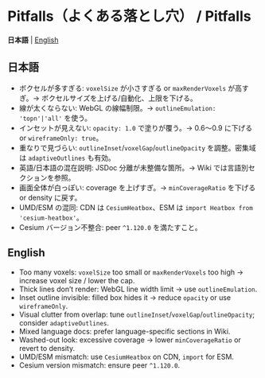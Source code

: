 # Pitfalls（よくある落とし穴） / Pitfalls

**日本語** | [English](#english)

## 日本語
- ボクセルが多すぎる: `voxelSize` が小さすぎる or `maxRenderVoxels` が高すぎ。→ ボクセルサイズを上げる/自動化、上限を下げる。
- 線が太くならない: WebGL の線幅制限。→ `outlineEmulation: 'topn'|'all'` を使う。
- インセットが見えない: `opacity: 1.0` で塗りが覆う。→ 0.6〜0.9 に下げる or `wireframeOnly: true`。
- 重なりで見づらい: `outlineInset`/`voxelGap`/`outlineOpacity` を調整。密集域は `adaptiveOutlines` も有効。
- 英語/日本語の混在説明: JSDoc 分離が未整備な箇所。→ Wiki では言語別セクションを参照。
- 画面全体が白っぽい: coverage を上げすぎ。→ `minCoverageRatio` を下げる or density に戻す。
- UMD/ESM の混同: CDN は `CesiumHeatbox`、ESM は `import Heatbox from 'cesium-heatbox'`。
- Cesium バージョン不整合: peer `^1.120.0` を満たすこと。

## English
- Too many voxels: `voxelSize` too small or `maxRenderVoxels` too high → increase voxel size / lower the cap.
- Thick lines don’t render: WebGL line width limit → use `outlineEmulation`.
- Inset outline invisible: filled box hides it → reduce `opacity` or use `wireframeOnly`.
- Visual clutter from overlap: tune `outlineInset`/`voxelGap`/`outlineOpacity`; consider `adaptiveOutlines`.
- Mixed language docs: prefer language-specific sections in Wiki.
- Washed-out look: excessive coverage → lower `minCoverageRatio` or revert to density.
- UMD/ESM mismatch: use `CesiumHeatbox` on CDN, `import` for ESM.
- Cesium version mismatch: ensure peer `^1.120.0`.

